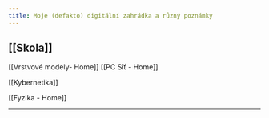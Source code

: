 ```yaml
---
title: Moje (defakto) digitální zahrádka a různý poznámky
---
```


## [[Skola]]
[[Vrstvové modely- Home]]
[[PC Síť - Home]]

[[Kybernetika]]

[[Fyzika - Home]]
***